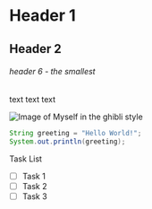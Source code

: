 # Header 1

## Header 2

###### header 6 - the smallest

text text text

![Image of Myself in the ghibli style](https://avatars.githubusercontent.com/u/62568279?v=4)


```java
String greeting = "Hello World!";
System.out.println(greeting);
```
Task List

- [ ] Task 1
- [ ] Task 2
- [ ] Task 3
